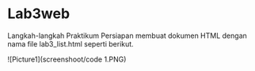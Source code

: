 # Lab3web

Langkah-langkah Praktikum
Persiapan membuat dokumen HTML dengan nama file lab3_list.html seperti berikut.

![Picture1](screenshoot/code 1.PNG)

